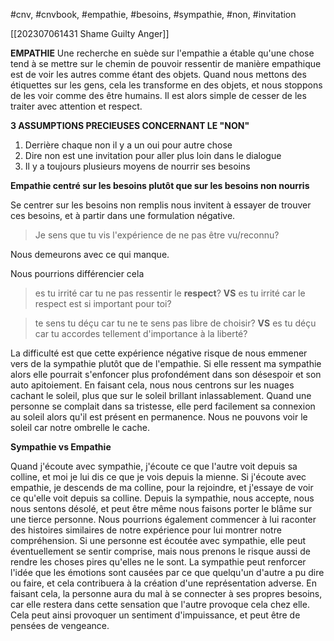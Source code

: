 #cnv, #cnvbook, #empathie, #besoins, #sympathie, #non, #invitation

[[202307061431 Shame Guilty Anger]]

**EMPATHIE**
Une recherche en suède sur l'empathie a étable qu'une chose tend à se mettre sur le chemin de pouvoir ressentir de manière empathique est de voir les autres comme étant des objets. Quand nous mettons des étiquettes sur les gens, cela les transforme en des objets, et nous stoppons de les voir comme des être humains. Il est alors simple de cesser de les traiter avec attention et respect.

**3 ASSUMPTIONS PRECIEUSES CONCERNANT LE "NON"**

1. Derrière chaque non il y a un oui pour autre chose
2. Dire non est une invitation pour aller plus loin dans le dialogue
3. Il y a toujours plusieurs moyens de nourrir ses besoins

**Empathie centré sur les besoins plutôt que sur les besoins non nourris**

Se centrer sur les besoins non remplis nous invitent à essayer de trouver ces besoins, et à partir dans une formulation négative.
> Je sens que tu vis l'expérience de ne pas être  vu/reconnu?

Nous demeurons avec ce qui manque.

Nous pourrions différencier cela
>es tu irrité car tu ne pas ressentir le **respect**?
>**VS** es tu irrité car le respect est si important pour toi?

>te sens tu déçu car tu ne te sens pas libre de choisir?
>**VS** es tu déçu car tu accordes tellement d'importance à la liberté?

La difficulté est que cette expérience négative risque de nous emmener vers de la sympathie plutôt que de l'empathie. Si elle ressent ma sympathie alors elle pourrait s'enfoncer plus profondément dans son désespoir et son auto apitoiement. En faisant cela, nous nous centrons sur les nuages cachant le soleil, plus que sur le soleil brillant inlassablement.
Quand une personne se complait dans sa tristesse, elle perd facilement sa connexion au soleil alors qu'il est présent en permanence. Nous ne pouvons voir le soleil car notre ombrelle le cache.

**Sympathie vs Empathie**

Quand j'écoute avec sympathie, j'écoute ce que l'autre voit depuis sa colline, et moi je lui dis ce que je vois depuis la mienne.
Si j'écoute avec empathie, je descends de ma colline, pour la rejoindre, et j'essaye de voir ce qu'elle voit depuis sa colline.
Depuis la sympathie, nous accepte, nous nous sentons désolé, et peut être même nous faisons porter le blâme sur une tierce personne. Nous pourrions également commencer à lui raconter des histoires similaires de notre expérience pour lui montrer notre compréhension.
Si une personne est écoutée avec sympathie, elle peut éventuellement se sentir comprise, mais nous prenons le risque aussi de rendre les choses pires qu'elles ne le sont. La sympathie peut renforcer l'idée que les émotions sont causées par ce que quelqu'un d'autre a pu dire ou faire, et cela contribuera à la création d'une représentation adverse. En faisant cela, la personne aura du mal à se connecter à ses propres besoins, car elle restera dans cette sensation que l'autre provoque cela chez elle. Cela peut ainsi provoquer un sentiment d'impuissance, et peut être de pensées de vengeance.

